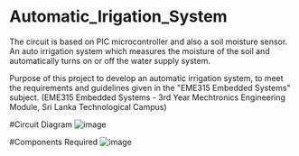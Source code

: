 # Automatic_Irigation_System
 The circuit is based on PIC microcontroller and also a soil moisture sensor.  An auto irrigation system which measures the moisture of the soil and automatically turns on or off the water supply system. 
 
 Purpose of this project to develop an automatic irrigation system, to meet the requirements and guidelines given in the "EME315	Embedded Systems" subject. (EME315	Embedded Systems - 3rd Year Mechtronics Engineering Module, Sri Lanka Technological Campus)
 
 #Circuit Diagram
 ![image](https://user-images.githubusercontent.com/62743807/154635562-cc18648a-b891-4123-abd8-e0e65998236a.png)

 #Components Required
 ![image](https://user-images.githubusercontent.com/62743807/154635745-1c7270b8-635b-4c4b-a235-f6683568b35e.png)

